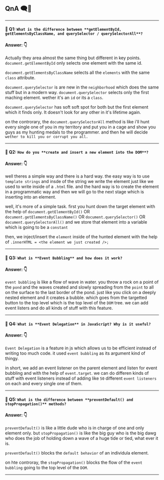 ## QnA 🗨️🫣

---

#### 🔰 Q1: `What is the difference between **getElementById, getElementsByClassName, and querySelector / querySelectorAll**?`

#### Answer: 👇

Actually they area almost the same thing but different in key points.
`document.getElementById` only selects one element with the same id.

`document.getElementsByClassName` selects all the `elements` with the same `class` attribute.

`document.querySelector` is are new in the `neighborhood` which does the same stuff but in a modern way. `document.querySelector` selects only the first maching element. wether it's an `id` or its a `class`.

`document.querySelector` has soft soft spot for both but the first element which it finds only. It doesn't look for any other in it's lifetime again.

on the controrary, the `document.querySelectorAll` method is like i'll hunt every single one of you in my territory and put you in a cage and show you guys as my hunting medals to the programmer. and then he will decide `wether to kill you or corrupt you all.`

---

#### 🔰 Q2: `How do you **create and insert a new element into the DOM**?`

#### Answer: 👇

well theres a simple way and there is a hard way. the easy way is to use `template strings` and insde of the string we write the element just like we used to write inside of a `.html` file. and the hard way is to create the element in a programmatic way and then we will go to the next stage which is inserting into an element.

well, it's more of a simple task. first you hunt down the target element with the help of `document.getElementById()` OR `document.getElementsByClassName()` OR `document.querySelector()` OR `document.querySelectorAll()` and we store that element into a variable which is going to be a `constant`

then, we inject/insert the `element` inside of the hunted element with the help of `.innerHTML = <the element we just created />;`

---

#### 🔰 Q3: `What is **Event Bubbling** and how does it work?`

#### Answer: 👇

`event bubbling` is like a flow of wave in water. you throw a rock on a point of the `pond` and the waves created and slowly spreading from the `point` to all on the surface to the last border of the pond. just like you click on a deeply nested element and it creates a bubble. which goes from the targetted button to the top level which is the top level of the `DOM` tree. we can add event listers and do all kinds of stuff with this feature.

---

#### 🔰 Q4: `What is **Event Delegation** in JavaScript? Why is it useful?`

#### Answer: 👇

`Event Delegation` is a feature in js which allows us to be efficient instead of writing too much code. it used `event bubbling` as its argument kind of thingy.

in short, we add an event listener on the parent element and listen for event bubbling and with the help of `event.target`. we can do differen kinds of stuff with event listeners instead of adding like `50` different `event listeners` on each and every single one of them.

---

#### 🔰 Q5: `What is the difference between **preventDefault() and stopPropagation()** methods?`

#### Answer: 👇

`preventDefault()` is like a little dude who is in charge of one and only element only. but `stopPropagation()` is like the big guy who is the big dawg who does the job of holding down a wave of a huge tide or tied, what ever it is.

`preventDefault()` blocks the `default behavior` of an individula element.

on hte controray, the `stopPropagation()` blocks the flow of the `event bubbling` going to the top level of the `DOM`.

---
